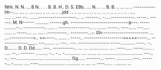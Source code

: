 Nhh.  N. N.  ... B   N.  .  .  .   B. B.     H.. D. S. EBb.  ....  N.  .   . ..  B. B.   .. ... ... .. -----------hh--.... .... .. ... ...... .. ... ... .. ..jdd
.  . .. ... .. .. .. .. .. . .. .. .. .. .. . .. . ....    
..... ...---
--.. .......-------------------... 
... -------.. -.....------------.  -----.. ------.    M. N------
........... ------.gh. ------------------------------p---.  -----
.........--.. -----------..       .....  . ----------------... 
.. ....... -----.. ----...... 
---..... ......   .. -----.... ... ...... .----------.. ---------...-.    Gh------------------------
... ....------------=.. ==-----.. ....... . -----.. --------------------=====-----... 
--------------___... ---........ ...  ---.. ---.  ----------------
-----............  ----.. -.. D........  D.   D. Dd...... ---.. -----------... 
... ... ................ ... . ----...... -----....... . ..... --... -------
.......... -... -... -............. .... ....... ... 
................................. ---... -.. 
---....................... .....................     Gg...... -------... -----
............. ---.. ------... -........ 
.... ----...................... 
........... 
... ....    ... ----...... . 
......... 
... 
